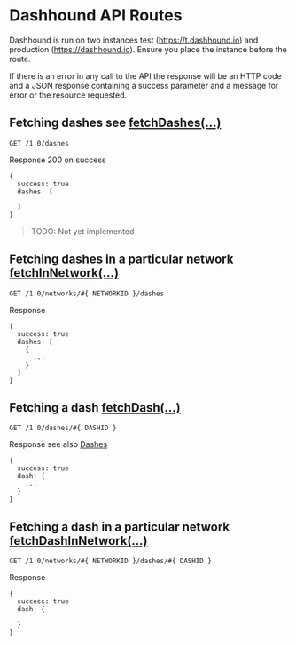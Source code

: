 Dashhound API Routes
====================

Dashhound is run on two instances test (https://t.dashhound.io) and
production (https://dashhound.io). Ensure you place the instance before the
route.

If there is an error in any call to the API the response will be an HTTP code
and a JSON response containing a success parameter and a message for error or
the resource requested.


Fetching dashes see [fetchDashes(...)](code/api-fetch-dashes.coffee#L8)
--------------------------------------------------------------
```GET /1.0/dashes```

Response 200 on success

```
{
  success: true
  dashes: [

  ]
}
```

> TODO: Not yet implemented

Fetching dashes in a particular network [fetchInNetwork(...)](code/api-fetch-dashes.coffee#L25)
--------------------------------------------------------------------------------------------
```GET /1.0/networks/#{ NETWORKID }/dashes```

Response

```
{
  success: true
  dashes: [
    {
      ...
    }
  ]
}
```

Fetching a dash [fetchDash(...)](code/api-fetch-dashes.coffee)
--------------------------------------------------------------
```GET /1.0/dashes/#{ DASHID }```

Response see also [Dashes](Dashes.md)

```
{
  success: true
  dash: {
    ...
  }
}
```
Fetching a dash in a particular network [fetchDashInNetwork(...)](code/api-fetch-dashes.coffee)
--------------------------------------------------------------
```GET /1.0/networks/#{ NETWORKID }/dashes/#{ DASHID }```

Response

```
{
  success: true
  dash: {

  }
}
```
